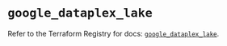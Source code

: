 # `google_dataplex_lake`

Refer to the Terraform Registry for docs: [`google_dataplex_lake`](https://registry.terraform.io/providers/hashicorp/google/6.3.0/docs/resources/dataplex_lake).
